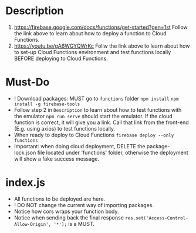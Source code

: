 # Description
1. https://firebase.google.com/docs/functions/get-started?gen=1st
Follow the link above to learn about how to deploy a function to Cloud Functions.
2. https://youtu.be/gA6WGYQWrKc
Follw the link above to learn about how to set-up Cloud Functions environment and test functions locally BEFORE deploying to Cloud Functions.

# Must-Do
- ! Download packages: MUST go to `functions` folder
`npm install`
`npm install -g firebase-tools`
- Follow step 2 in `Description` to learn about how to test functions with the emulator
`npm run serve` should start the emulator. If the cloud function is correct, it will give you a link. Call that link from the front-end (E.g. using axios) to test functions locally.
- When ready to deploy to Cloud Functions
`firebase deploy --only functions`
- Important: when doing cloud deployment, DELETE the package-lock.json file located under 'functions' folder, otherwise the deployment will show a fake success message. 

# index.js
- All functions to be deployed are here.
- ! DO NOT change the current way of importing packages.
- Notice how cors wraps your function body.
- Notice when sending back the final response
`res.set('Access-Control-Allow-Origin', '*');` is a MUST.
